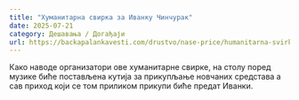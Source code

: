 ```yaml
---
title: "Хуманитарна свирка за Иванку Чинчурак"
date: 2025-07-21
category: Дешавања / Догађаји
url: https://backapalankavesti.com/drustvo/nase-price/humanitarna-svirka-za-ivanku-cincurak/
---
```


Како наводе организатори ове хуманитарне свирке, на столу поред музике биће постављена кутија за прикупљање новчаних средстава а сав приход који се том приликом прикупи биће предат Иванки.
